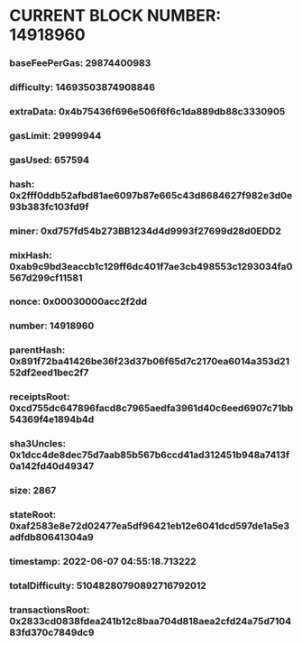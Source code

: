 # CURRENT BLOCK NUMBER: 14918960

### baseFeePerGas: 29874400983
### difficulty: 14693503874908846
### extraData: 0x4b75436f696e506f6f6c1da889db88c3330905
### gasLimit: 29999944
### gasUsed: 657594
### hash: 0x2fff0ddb52afbd81ae6097b87e665c43d8684627f982e3d0e93b383fc103fd9f
### miner: 0xd757fd54b273BB1234d4d9993f27699d28d0EDD2
### mixHash: 0xab9c9bd3eaccb1c129ff6dc401f7ae3cb498553c1293034fa0567d299cf11581
### nonce: 0x00030000acc2f2dd
### number: 14918960
### parentHash: 0x891f72ba41426be36f23d37b06f65d7c2170ea6014a353d2152df2eed1bec2f7
### receiptsRoot: 0xcd755dc647896facd8c7965aedfa3961d40c6eed6907c71bb54369f4e1894b4d
### sha3Uncles: 0x1dcc4de8dec75d7aab85b567b6ccd41ad312451b948a7413f0a142fd40d49347
### size: 2867
### stateRoot: 0xaf2583e8e72d02477ea5df96421eb12e6041dcd597de1a5e3adfdb80641304a9
### timestamp: 2022-06-07 04:55:18.713222
### totalDifficulty: 51048280790892716792012
### transactionsRoot: 0x2833cd0838fdea241b12c8baa704d818aea2cfd24a75d710483fd370c7849dc9
